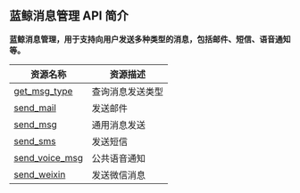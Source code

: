 ## 蓝鲸消息管理 API 简介

**蓝鲸消息管理，用于支持向用户发送多种类型的消息，包括邮件、短信、语音通知等。**


|资源名称	|资源描述    |
|---|---|
|[get_msg_type](5.1/API文档/CMSI/get_msg_type.md)	|查询消息发送类型
|[send_mail](5.1/API文档/CMSI/send_mail.md)	|发送邮件
|[send_msg](5.1/API文档/CMSI/send_msg.md)	|通用消息发送
|[send_sms](5.1/API文档/CMSI/send_sms.md)	|发送短信
|[send_voice_msg](5.1/API文档/CMSI/send_voice_msg.md)	|公共语音通知
|[send_weixin](5.1/API文档/CMSI/send_weixin.md)	|发送微信消息
